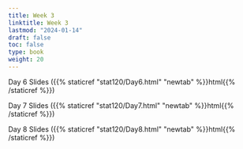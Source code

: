```yaml
---
title: Week 3 
linktitle: Week 3
lastmod: "2024-01-14"
draft: false  
toc: false  
type: book  
weight: 20
---
```



Day 6 Slides ({{% staticref "stat120/Day6.html" "newtab" %}}html{{% /staticref %}})


Day 7 Slides ({{% staticref "stat120/Day7.html" "newtab" %}}html{{% /staticref %}})

Day 8 Slides ({{% staticref "stat120/Day8.html" "newtab" %}}html{{% /staticref %}})
